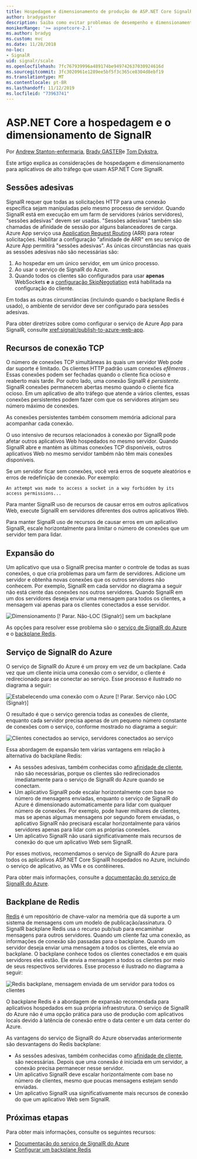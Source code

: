 ```yaml
---
title: Hospedagem e dimensionamento de produção de ASP.NET Core SignalR
author: bradygaster
description: Saiba como evitar problemas de desempenho e dimensionamento em aplicativos que usam ASP.NET Core SignalR.
monikerRange: '>= aspnetcore-2.1'
ms.author: bradyg
ms.custom: mvc
ms.date: 11/28/2018
no-loc:
- SignalR
uid: signalr/scale
ms.openlocfilehash: 7fc767939996a489174be949742637030924616d
ms.sourcegitcommit: 3fc3020961e1289ee5bf5f3c365ce8304d8ebf19
ms.translationtype: MT
ms.contentlocale: pt-BR
ms.lasthandoff: 11/12/2019
ms.locfileid: "73963741"
---
```

# <a name="aspnet-core-opno-locsignalr-hosting-and-scaling"></a>ASP.NET Core a hospedagem e o dimensionamento de SignalR

Por [Andrew Stanton-enfermaria](https://twitter.com/anurse), [Brady GASTER](https://twitter.com/bradygaster)e [Tom Dykstra](https://github.com/tdykstra),

Este artigo explica as considerações de hospedagem e dimensionamento para aplicativos de alto tráfego que usam ASP.NET Core SignalR.

## <a name="sticky-sessions"></a>Sessões adesivas

SignalR requer que todas as solicitações HTTP para uma conexão específica sejam manipuladas pelo mesmo processo de servidor. Quando SignalR está em execução em um farm de servidores (vários servidores), "sessões adesivas" devem ser usadas. "Sessões adesivas" também são chamadas de afinidade de sessão por alguns balanceadores de carga. Azure App serviço usa [Application Request Routing](https://docs.microsoft.com/iis/extensions/planning-for-arr/application-request-routing-version-2-overview) (ARR) para rotear solicitações. Habilitar a configuração "afinidade de ARR" em seu serviço de Azure App permitirá "sessões adesivas". As únicas circunstâncias nas quais as sessões adesivas não são necessárias são:

1. Ao hospedar em um único servidor, em um único processo.
1. Ao usar o serviço de SignalR do Azure.
1. Quando todos os clientes são configurados para usar **apenas** WebSockets **e** a [configuração SkipNegotiation](xref:signalr/configuration#configure-additional-options) está habilitada na configuração do cliente.

Em todas as outras circunstâncias (incluindo quando o backplane Redis é usado), o ambiente de servidor deve ser configurado para sessões adesivas.

Para obter diretrizes sobre como configurar o serviço de Azure App para SignalR, consulte <xref:signalr/publish-to-azure-web-app>.

## <a name="tcp-connection-resources"></a>Recursos de conexão TCP

O número de conexões TCP simultâneas às quais um servidor Web pode dar suporte é limitado. Os clientes HTTP padrão usam conexões *efêmeras* . Essas conexões podem ser fechadas quando o cliente fica ocioso e reaberto mais tarde. Por outro lado, uma conexão SignalR é *persistente*. SignalR conexões permanecem abertas mesmo quando o cliente fica ocioso. Em um aplicativo de alto tráfego que atende a vários clientes, essas conexões persistentes podem fazer com que os servidores atinjam seu número máximo de conexões.

As conexões persistentes também consomem memória adicional para acompanhar cada conexão.

O uso intensivo de recursos relacionados à conexão por SignalR pode afetar outros aplicativos Web hospedados no mesmo servidor. Quando SignalR abre e mantém as últimas conexões TCP disponíveis, outros aplicativos Web no mesmo servidor também não têm mais conexões disponíveis.

Se um servidor ficar sem conexões, você verá erros de soquete aleatórios e erros de redefinição de conexão. Por exemplo:

```
An attempt was made to access a socket in a way forbidden by its access permissions...
```

Para manter SignalR uso de recursos de causar erros em outros aplicativos Web, execute SignalR em servidores diferentes dos outros aplicativos Web.

Para manter SignalR uso de recursos de causar erros em um aplicativo SignalR, escale horizontalmente para limitar o número de conexões que um servidor tem para lidar.

## <a name="scale-out"></a>Expansão do

Um aplicativo que usa o SignalR precisa manter o controle de todas as suas conexões, o que cria problemas para um farm de servidores. Adicione um servidor e obtenha novas conexões que os outros servidores não conhecem. Por exemplo, SignalR em cada servidor no diagrama a seguir não está ciente das conexões nos outros servidores. Quando SignalR em um dos servidores deseja enviar uma mensagem para todos os clientes, a mensagem vai apenas para os clientes conectados a esse servidor.

![Dimensionamento [! Parar. Não-LOC (Signalr)] sem um backplane](scale/_static/scale-no-backplane.png)

As opções para resolver esse problema são o [serviço de SignalR do Azure](#azure-signalr-service) e o [backplane Redis](#redis-backplane).

## <a name="azure-opno-locsignalr-service"></a>Serviço de SignalR do Azure

O serviço de SignalR do Azure é um proxy em vez de um backplane. Cada vez que um cliente inicia uma conexão com o servidor, o cliente é redirecionado para se conectar ao serviço. Esse processo é ilustrado no diagrama a seguir:

![Estabelecendo uma conexão com o Azure [! Parar. Serviço não LOC (Signalr)]](scale/_static/azure-signalr-service-one-connection.png)

O resultado é que o serviço gerencia todas as conexões de cliente, enquanto cada servidor precisa apenas de um pequeno número constante de conexões com o serviço, conforme mostrado no diagrama a seguir:

![Clientes conectados ao serviço, servidores conectados ao serviço](scale/_static/azure-signalr-service-multiple-connections.png)

Essa abordagem de expansão tem várias vantagens em relação à alternativa do backplane Redis:

* As sessões adesivas, também conhecidas como [afinidade de cliente](/iis/extensions/configuring-application-request-routing-arr/http-load-balancing-using-application-request-routing#step-3---configure-client-affinity), não são necessárias, porque os clientes são redirecionados imediatamente para o serviço de SignalR do Azure quando se conectam.
* Um aplicativo SignalR pode escalar horizontalmente com base no número de mensagens enviadas, enquanto o serviço de SignalR do Azure é dimensionado automaticamente para lidar com qualquer número de conexões. Por exemplo, pode haver milhares de clientes, mas se apenas algumas mensagens por segundo forem enviadas, o aplicativo SignalR não precisará escalar horizontalmente para vários servidores apenas para lidar com as próprias conexões.
* Um aplicativo SignalR não usará significativamente mais recursos de conexão do que um aplicativo Web sem SignalR.

Por esses motivos, recomendamos o serviço de SignalR do Azure para todos os aplicativos ASP.NET Core SignalR hospedados no Azure, incluindo o serviço de aplicativo, as VMs e os contêineres.

Para obter mais informações, consulte a [documentação do serviço de SignalR do Azure](/azure/azure-signalr/signalr-overview).

## <a name="redis-backplane"></a>Backplane de Redis

[Redis](https://redis.io/) é um repositório de chave-valor na memória que dá suporte a um sistema de mensagens com um modelo de publicação/assinatura. O SignalR backplane Redis usa o recurso pub/sub para encaminhar mensagens para outros servidores. Quando um cliente faz uma conexão, as informações de conexão são passadas para o backplane. Quando um servidor deseja enviar uma mensagem a todos os clientes, ele envia ao backplane. O backplane conhece todos os clientes conectados e em quais servidores eles estão. Ele envia a mensagem a todos os clientes por meio de seus respectivos servidores. Esse processo é ilustrado no diagrama a seguir:

![Redis backplane, mensagem enviada de um servidor para todos os clientes](scale/_static/redis-backplane.png)

O backplane Redis é a abordagem de expansão recomendada para aplicativos hospedados em sua própria infraestrutura. O serviço de SignalR do Azure não é uma opção prática para uso de produção com aplicativos locais devido à latência de conexão entre o data center e um data center do Azure.

As vantagens do serviço de SignalR do Azure observadas anteriormente são desvantagens do Redis backplane:

* As sessões adesivas, também conhecidas como [afinidade de cliente](/iis/extensions/configuring-application-request-routing-arr/http-load-balancing-using-application-request-routing#step-3---configure-client-affinity), são necessárias. Depois que uma conexão é iniciada em um servidor, a conexão precisa permanecer nesse servidor.
* Um aplicativo SignalR deve escalar horizontalmente com base no número de clientes, mesmo que poucas mensagens estejam sendo enviadas.
* Um aplicativo SignalR usa significativamente mais recursos de conexão do que um aplicativo Web sem SignalR.

## <a name="next-steps"></a>Próximas etapas

Para obter mais informações, consulte os seguintes recursos:

* [Documentação do serviço de SignalR do Azure](/azure/azure-signalr/signalr-overview)
* [Configurar um backplane Redis](xref:signalr/redis-backplane)
